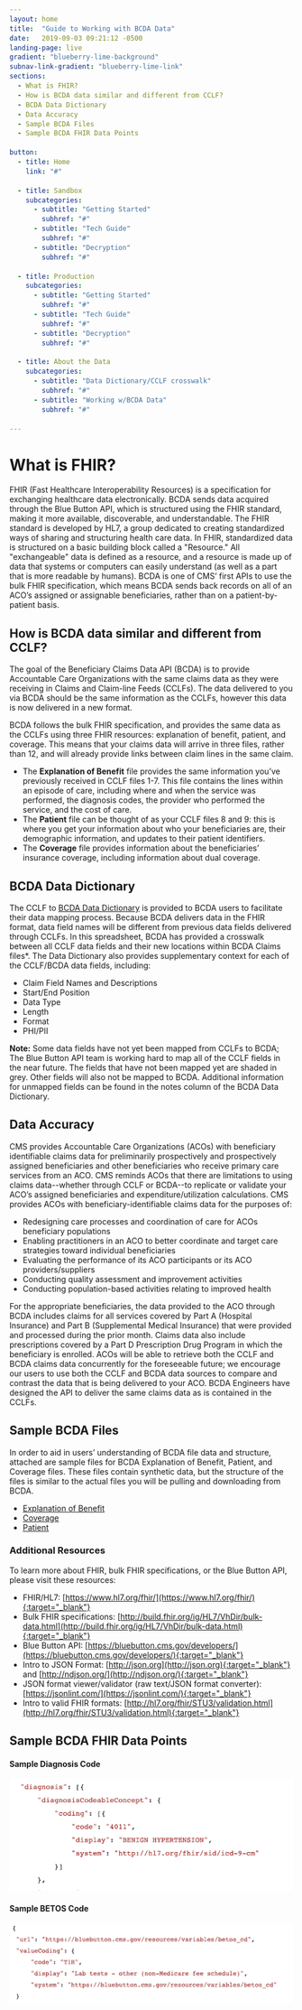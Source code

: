 ```yaml
---
layout: home
title:  "Guide to Working with BCDA Data"
date:   2019-09-03 09:21:12 -0500
landing-page: live
gradient: "blueberry-lime-background"
subnav-link-gradient: "blueberry-lime-link"
sections:
  - What is FHIR?
  - How is BCDA data similar and different from CCLF?
  - BCDA Data Dictionary
  - Data Accuracy
  - Sample BCDA Files
  - Sample BCDA FHIR Data Points

button:
  - title: Home
    link: "#"

  - title: Sandbox
    subcategories:
      - subtitle: "Getting Started"
        subhref: "#"
      - subtitle: "Tech Guide"
        subhref: "#"
      - subtitle: "Decryption"
        subhref: "#"

  - title: Production
    subcategories:
      - subtitle: "Getting Started"
        subhref: "#"
      - subtitle: "Tech Guide"
        subhref: "#"
      - subtitle: "Decryption"
        subhref: "#"

  - title: About the Data
    subcategories:
      - subtitle: "Data Dictionary/CCLF crosswalk"
        subhref: "#"
      - subtitle: "Working w/BCDA Data"
        subhref: "#"

---
```


# What is FHIR?
FHIR (Fast Healthcare Interoperability Resources) is a specification for exchanging healthcare data electronically. BCDA sends data acquired through the Blue Button API, which is structured using the FHIR standard, making it more available, discoverable, and understandable. The FHIR standard is developed by HL7, a group dedicated to creating standardized ways of sharing and structuring health care data.
In FHIR, standardized data is structured on a basic building block called a "Resource." All "exchangeable" data is defined as a resource, and a resource is made up of data that systems or computers can easily understand (as well as a part that is more readable by humans).
BCDA is one of CMS’ first APIs to use the bulk FHIR specification, which means BCDA sends back records on all of an ACO’s assigned or assignable beneficiaries, rather than on a patient-by-patient basis.

## How is BCDA data similar and different from CCLF?
The goal of the Beneficiary Claims Data API (BCDA) is to provide Accountable Care Organizations with the same claims data as they were receiving in Claims and Claim-line Feeds (CCLFs). The data delivered to you via BCDA should be the same information as the CCLFs, however this data is now delivered in a new format.

BCDA follows the bulk FHIR specification, and provides the same data as the CCLFs using three FHIR resources: explanation of benefit, patient, and coverage. This means that your claims data will arrive in three files, rather than 12, and will already provide links between claim lines in the same claim.

* The **Explanation of Benefit** file provides the same information you’ve previously received in CCLF files 1-7. This file contains the lines within an episode of care, including where and when the service was performed, the diagnosis codes, the provider who performed the service, and the cost of care.
* The **Patient** file can be thought of as your CCLF files 8 and 9: this is where you get your information about who your beneficiaries are, their demographic information, and updates to their patient identifiers.
* The **Coverage** file provides information about the beneficiaries’ insurance coverage, including information about dual coverage.

## BCDA Data Dictionary
The CCLF to [BCDA Data Dictionary](assets/data/CCLF_BCDA_BB_Crosswalk.xlsx) is provided to BCDA users to facilitate their data mapping process. Because BCDA delivers data in the FHIR format, data field names will be different from previous data fields delivered through CCLFs. In this spreadsheet, BCDA has provided a crosswalk between all CCLF data fields and their new locations within BCDA Claims files*. The Data Dictionary also provides supplementary context for each of the CCLF/BCDA data fields, including:
* Claim Field Names and Descriptions
* Start/End Position
* Data Type
* Length
* Format
* PHI/PII

**Note:** Some data fields have not yet been mapped from CCLFs to BCDA; The Blue Button API team is working hard to map all of the CCLF fields in the near future. The fields that have not been mapped yet are shaded in grey. Other fields will also not be mapped to BCDA. Additional information for unmapped fields can be found in the notes column of the BCDA Data Dictionary.

## Data Accuracy
CMS provides Accountable Care Organizations (ACOs) with beneficiary identifiable claims data for preliminarily prospectively and prospectively assigned beneficiaries and other beneficiaries who receive primary care services from an ACO. CMS reminds ACOs that there are limitations to using claims data--whether through CCLF or BCDA--to replicate or validate your ACO’s assigned beneficiaries and expenditure/utilization calculations. CMS provides ACOs with beneficiary-identifiable claims data for the purposes of:
* Redesigning care processes and coordination of care for ACOs beneficiary populations
* Enabling practitioners in an ACO to better coordinate and target care strategies toward individual beneficiaries
* Evaluating the performance of its ACO participants or its ACO providers/suppliers
* Conducting quality assessment and improvement activities
* Conducting population-based activities relating to improved health

For the appropriate beneficiaries, the data provided to the ACO through BCDA includes claims for all services covered by Part A (Hospital Insurance) and Part B (Supplemental Medical Insurance) that were provided and processed during the prior month. Claims data also include prescriptions covered by a Part D Prescription Drug Program in which the beneficiary is enrolled. ACOs will be able to retrieve both the CCLF and BCDA claims data concurrently for the foreseeable future; we encourage our users to use both the CCLF and BCDA data sources to compare and contrast the data that is being delivered to your ACO. BCDA Engineers have designed the API to deliver the same claims data as is contained in the CCLFs.

## Sample BCDA Files
In order to aid in users’ understanding of BCDA file data and structure, attached are sample files for BCDA Explanation of Benefit, Patient, and Coverage files. These files contain synthetic data, but the structure of the files is similar to the actual files you will be pulling and downloading from BCDA.

* [Explanation of Benefit](assets/data/ExplanationOfBenefit.ndjson)
* [Coverage](assets/data/Coverage.ndjson)
* [Patient](assets/data/Patient.ndjson)

### Additional Resources
To learn more about FHIR, bulk FHIR specifications, or the Blue Button API, please visit these resources:

* FHIR/HL7: [https://www.hl7.org/fhir/](https://www.hl7.org/fhir/){:target="_blank"}
* Bulk FHIR specifications: [http://build.fhir.org/ig/HL7/VhDir/bulk-data.html](http://build.fhir.org/ig/HL7/VhDir/bulk-data.html){:target="_blank"}
* Blue Button API: [https://bluebutton.cms.gov/developers/](https://bluebutton.cms.gov/developers/){:target="_blank"}
* Intro to JSON Format: [http://json.org](http://json.org){:target="_blank"} and [http://ndjson.org/](http://ndjson.org/){:target="_blank"}
* JSON format viewer/validator (raw text/JSON format converter): [https://jsonlint.com/](https://jsonlint.com/){:target="_blank"}
* Intro to valid FHIR formats: [http://hl7.org/fhir/STU3/validation.html](http://hl7.org/fhir/STU3/validation.html){:target="_blank"}

## Sample BCDA FHIR Data Points

#### Sample Diagnosis Code
<img src="assets/img/data_guide_01.png" alt="sample diagnosis code" />

#### Sample BETOS Code
<img src="assets/img/data_guide_02.png" alt="sample betos code" />